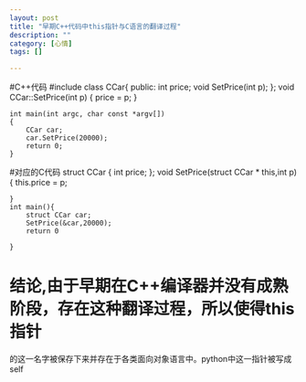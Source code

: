 ```yaml
---
layout: post
title: "早期C++代码中this指针与C语言的翻译过程"
description: ""
category: [心情]
tags: []

---
```


#C++代码
	#include <iostream>
	class CCar{
	public:
		int price;
		void SetPrice(int p);
	};
	void CCar::SetPrice(int p)
	{
		price = p;
	}

	int main(int argc, char const *argv[])
	{
		CCar car;
		car.SetPrice(20000);
		return 0;
	}

#对应的C代码
	struct CCar
	{
		int price;
	};
	void SetPrice(struct CCar * this,int p){
		this.price = p;

	}
	int main(){
		struct CCar car;
		SetPrice(&car,20000);
		return 0

	}
# 结论,由于早期在C++编译器并没有成熟阶段，存在这种翻译过程，所以使得this指针
的这一名字被保存下来并存在于各类面向对象语言中。python中这一指针被写成self
